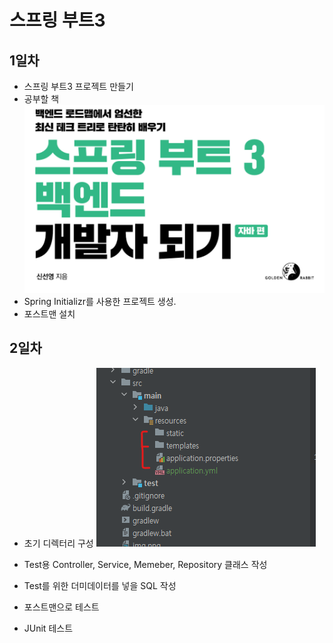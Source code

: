 # 스프링 부트3
## 1일차
- 스프링 부트3 프로젝트 만들기
- 공부할 책
![img_1.png](img_1.png)
- Spring Initializr를 사용한 프로젝트 생성.
- 포스트맨 설치

## 2일차
- 초기 디렉터리 구성
![img_2.png](img_2.png)

- Test용 Controller, Service, Memeber, Repository 클래스 작성
- Test를 위한 더미데이터를 넣을 SQL 작성
- 포스트맨으로 테스트
- JUnit 테스트